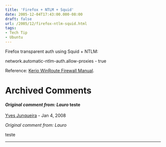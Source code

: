 ```yaml
---
title: 'Firefox + NTLM + Squid'
date: 2005-12-04T17:43:00.000-08:00
draft: false
url: /2005/12/firefox-ntlm-squid.html
tags: 
- Tech Tip
- Ubuntu
---
```


Firefox transparent auth using Squid + NTLM:  
  
network.automatic-ntlm-auth.allow-proxies - true  
  
Reference: [Kerio WinRoute Firewall Manual](http://www.kerio.com/manual/kwf/en/ch21s02.html).
# Archived Comments

#### _Original comment from: Lauro_ teste
[Yves Junqueira](https://www.blogger.com/profile/00104361785049371212 "noreply@blogger.com") - <time datetime="2008-01-10T01:32:00.000-08:00">Jan 4, 2008</time>

_Original comment from: Lauro_  
  
teste
<hr />
